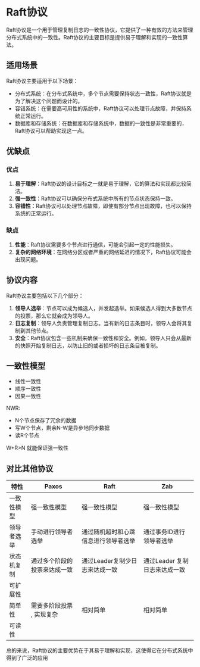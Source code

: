 # Raft协议

Raft协议是一个用于管理复制日志的一致性协议，它提供了一种有效的方法来管理分布式系统中的一致性。Raft协议的主要目标是提供易于理解和实现的一致性算法。

## 适用场景

Raft协议主要适用于以下场景：

- 分布式系统：在分布式系统中，多个节点需要保持状态一致性，Raft协议就是为了解决这个问题而设计的。
- 容错系统：在需要高可用性的系统中，Raft协议可以处理节点故障，并保持系统正常运行。
- 数据库和存储系统：在数据库和存储系统中，数据的一致性是非常重要的，Raft协议可以帮助实现这一点。

## 优缺点

### 优点

1. **易于理解**：Raft协议的设计目标之一就是易于理解，它的算法和实现都比较简洁。
2. **强一致性**：Raft协议可以确保分布式系统中所有的节点状态保持一致。
3. **容错性**：Raft协议可以处理节点故障，即使有部分节点出现故障，也可以保持系统的正常运行。

### 缺点

1. **性能**：Raft协议需要多个节点进行通信，可能会引起一定的性能损失。
2. **复杂的网络环境**：在网络分区或者严重的网络延迟的情况下，Raft协议可能会出现问题。

## 协议内容

Raft协议主要包括以下几个部分：

1. **领导人选举**：节点可以成为候选人，并发起选举。如果候选人得到大多数节点的投票，那么它就会成为领导人。
2. **日志复制**：领导人负责管理复制日志。当有新的日志条目时，领导人会将其复制到其他节点。
3. **安全**：Raft协议包含一些机制来确保一致性和安全。例如，领导人只会从最新的快照开始复制日志，以防止旧的或者损坏的日志条目被复制。

## 一致性模型

- 线性一致性
- 顺序一致性
- 因果一致性

NWR:

- N个节点保存了冗余的数据
- 写W个节点，剩余N-W是异步地同步数据
- 读R个节点
  
W+R>N 就能保证强一致性

## 对比其他协议

| 特性       | Paxos                        | Raft                                 | Zab                           |
| ---------- | ---------------------------- | ------------------------------------ | ----------------------------- |
| 一致性模型 | 强一致性模型                 | 强一致性模型                         | 强一致性模型                  |
| 领导者选举 | 手动进行领导者选举           | 通过随机超时和心跳信息进行领导者选举 | 通过事务ID进行领导者选举      |
| 状态机复制 | 通过多个阶段的投票来达成一致 | 通过Leader复制少日志来达成一致       | 通过Leader 复制日志来达成一致 |
| 可扩展性   |                              |                                      |                               |
| 简单性     | 需要多阶段投票 , 实现复杂    | 相对简单                             | 相对简单                      |
| 可读性     |                              |                                      |                               |

总的来说，Raft协议的主要优势在于其易于理解和实现，这使得它在分布式系统中得到了广泛的应用
